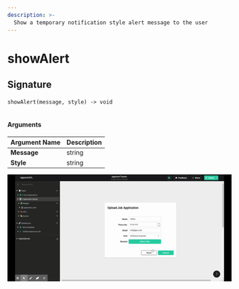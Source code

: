 ```yaml
---
description: >-
  Show a temporary notification style alert message to the user
---
```


# showAlert

## Signature

```text
showAlert(message, style) -> void
    
```

#### Arguments

| **Argument Name** | **Description** |
| :--- | :--- |
| **Message** | string |
| **Style** | string |

![Click to expand](../.gitbook/assets/showAlert.gif)
